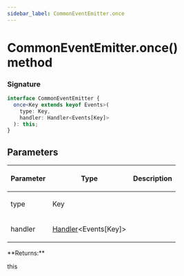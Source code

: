 ```yaml
---
sidebar_label: CommonEventEmitter.once
---
```


# CommonEventEmitter.once() method

### Signature

```typescript
interface CommonEventEmitter {
  once<Key extends keyof Events>(
    type: Key,
    handler: Handler<Events[Key]>
  ): this;
}
```

## Parameters

<table><thead><tr><th>

Parameter

</th><th>

Type

</th><th>

Description

</th></tr></thead>
<tbody><tr><td>

type

</td><td>

Key

</td><td>

</td></tr>
<tr><td>

handler

</td><td>

[Handler](./puppeteer.handler.md)&lt;Events\[Key\]&gt;

</td><td>

</td></tr>
</tbody></table>
**Returns:**

this
